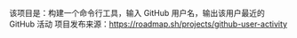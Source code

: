 该项目是：构建一个命令行工具，输入 GitHub 用户名，输出该用户最近的 GitHub 活动
项目发布来源：https://roadmap.sh/projects/github-user-activity

